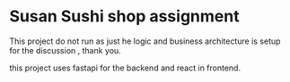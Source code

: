 # Susan Sushi shop assignment

This project do not run as just he logic and business architecture is setup for the discussion , thank you.

this project uses fastapi for the backend and react in frontend.
